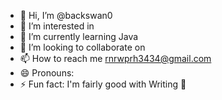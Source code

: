 - 👋 Hi, I’m @backswan0
- 👀 I’m interested in 
- 🌱 I’m currently learning Java
- 💞️ I’m looking to collaborate on 
- 📫 How to reach me rnrwprh3434@gmail.com
- 😄 Pronouns: 
- ⚡ Fun fact: I'm fairly good with Writing :pencil:

<!---
backswan0/backswan0 is a ✨ special ✨ repository because its `README.md` (this file) appears on your GitHub profile.
You can click the Preview link to take a look at your changes.
--->
